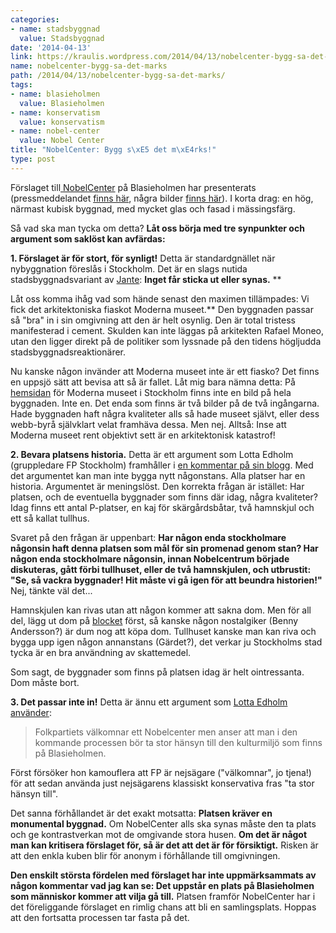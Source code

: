 ```yaml
---
categories:
- name: stadsbyggnad
  value: Stadsbyggnad
date: '2014-04-13'
link: https://kraulis.wordpress.com/2014/04/13/nobelcenter-bygg-sa-det-marks/
name: nobelcenter-bygg-sa-det-marks
path: /2014/04/13/nobelcenter-bygg-sa-det-marks/
tags:
- name: blasieholmen
  value: Blasieholmen
- name: konservatism
  value: konservatism
- name: nobel-center
  value: Nobel Center
title: "NobelCenter: Bygg s\xE5 det m\xE4rks!"
type: post
---
```

Förslaget till[ NobelCenter](http://www.nobelcenter.se/sv/) på Blasieholmen har presenterats (pressmeddelandet [finns här](http://www.nobelcenter.se/sv/press/), några bilder [finns här](http://www.nobelcenter.se/sv/press/images/)). I korta drag: en hög, närmast kubisk byggnad, med mycket glas och fasad i mässingsfärg.

Så vad ska man tycka om detta? **Låt oss börja med tre synpunkter och argument som saklöst kan avfärdas:**

**1. Förslaget är för stort, för synligt!** Detta är standardgnället när nybyggnation föreslås i Stockholm. Det är en slags nutida stadsbyggnadsvariant av [Jante](http://sv.wikipedia.org/wiki/Jantelagen): **Inget får sticka ut eller synas.** **

Låt oss komma ihåg vad som hände senast den maximen tillämpades: Vi fick det arkitektoniska fiaskot Moderna museet.** Den byggnaden passar så "bra" in i sin omgivning att den är helt osynlig. Den är total tristess manifesterad i cement. Skulden kan inte läggas på arkitekten Rafael Moneo, utan den ligger direkt på de politiker som lyssnade på den tidens högljudda stadsbyggnadsreaktionärer.

Nu kanske någon invänder att Moderna museet inte är ett fiasko? Det finns en uppsjö sätt att bevisa att så är fallet. Låt mig bara nämna detta: På [hemsidan](http://www.modernamuseet.se/sv/Stockholm/) för Moderna museet i Stockholm  finns inte en bild på hela byggnaden. Inte en. Det enda som finns är två bilder på de två ingångarna. Hade byggnaden haft några kvaliteter alls så hade museet självt, eller dess webb-byrå självklart velat framhäva dessa. Men nej. Alltså: Inse att Moderna museet rent objektivt sett är en arkitektonisk katastrof!

**2. Bevara platsens historia.** Detta är ett argument som Lotta Edholm (gruppledare FP Stockholm) framhåller i [en kommentar på sin blogg](http://lottaedholm.wordpress.com/2014/04/09/nytt-nobelcenter/). Med det argumentet kan man inte bygga nytt någonstans. Alla platser har en historia. Argumentet är meningslöst. Den korrekta frågan är istället: Har platsen, och de eventuella byggnader som finns där idag, några kvaliteter? Idag finns ett antal P-platser, en kaj för skärgårdsbåtar, två hamnskjul och ett så kallat tullhus.

Svaret på den frågan är uppenbart: **Har någon enda stockholmare någonsin haft denna platsen som mål för sin promenad genom stan? Har någon enda stockholmare någonsin, innan Nobelcentrum började diskuteras, gått förbi tullhuset, eller de två hamnskjulen, och utbrustit: "Se, så vackra byggnader! Hit måste vi gå igen för att beundra historien!"** Nej, tänkte väl det...

Hamnskjulen kan rivas utan att någon kommer att sakna dom. Men för all del, lägg ut dom på [blocket](http://www.blocket.se/) först, så kanske någon nostalgiker (Benny Andersson?) är dum nog att köpa dom. Tullhuset kanske man kan riva och bygga upp igen någon annanstans (Gärdet?), det verkar ju Stockholms stad tycka är en bra användning av skattemedel.

Som sagt, de byggnader som finns på platsen idag är helt ointressanta. Dom måste bort.

**3. Det passar inte in!** Detta är ännu ett argument som [Lotta Edholm använder](http://lottaedholm.wordpress.com/2014/04/09/nytt-nobelcenter/):

> Folkpartiets välkomnar ett Nobelcenter men anser att man i den kommande processen bör ta stor hänsyn till den kulturmiljö som finns på Blasieholmen.

Först försöker hon kamouflera att FP är nejsägare ("välkomnar", jo tjena!) för att sedan använda just nejsägarens klassiskt konservativa fras "ta stor hänsyn till".

Det sanna förhållandet är det exakt motsatta: **Platsen kräver en monumental byggnad.** Om NobelCenter alls ska synas måste den ta plats och ge kontrastverkan mot de omgivande stora husen. **Om det är något man kan kritisera förslaget för, så är det att det är för försiktigt.** Risken är att den enkla kuben blir för anonym i förhållande till omgivningen.

**Den enskilt största fördelen med förslaget har inte uppmärksammats av någon kommentar vad jag kan se: Det uppstår en plats på Blasieholmen som människor kommer att vilja gå till.** Platsen framför NobelCenter har i det föreliggande förslaget en rimlig chans att bli en samlingsplats. Hoppas att den fortsatta processen tar fasta på det.
